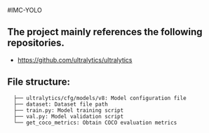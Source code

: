 #IMC-YOLO

## The project mainly references the following repositories.
 * https://github.com/ultralytics/ultralytics

## File structure:
```
  ├── ultralytics/cfg/models/v8: Model configuration file
  ├── dataset: Dataset file path
  ├── train.py: Model training script
  ├── val.py: Model validation script
  └── get_coco_metrics: Obtain COCO evaluation metrics
```